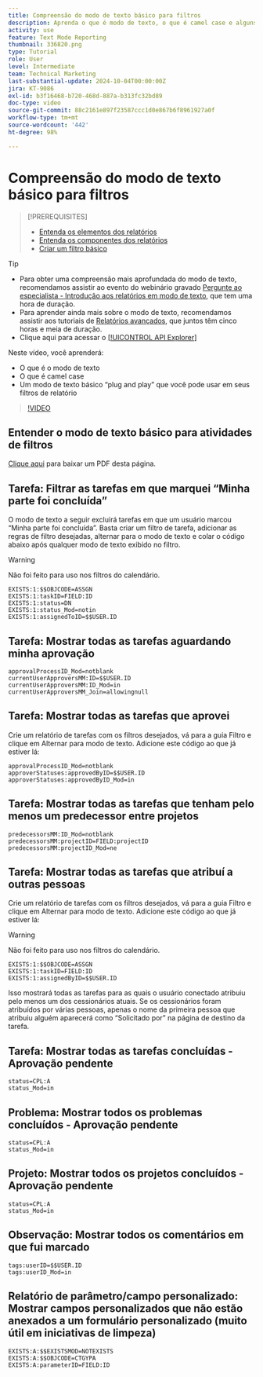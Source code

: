 ```yaml
---
title: Compreensão do modo de texto básico para filtros
description: Aprenda o que é modo de texto, o que é camel case e alguns modos de texto “plug and play” básicos que você pode usar em seus filtros de relatório no Workfront.
activity: use
feature: Text Mode Reporting
thumbnail: 336820.png
type: Tutorial
role: User
level: Intermediate
team: Technical Marketing
last-substantial-update: 2024-10-04T00:00:00Z
jira: KT-9086
exl-id: b3f16468-b720-468d-887a-b313fc32bd89
doc-type: video
source-git-commit: 88c2161e897f23587ccc1d0e867b6f8961927a0f
workflow-type: tm+mt
source-wordcount: '442'
ht-degree: 98%

---
```


# Compreensão do modo de texto básico para filtros

>[!PREREQUISITES]
>
>* [Entenda os elementos dos relatórios](https://experienceleague.adobe.com/docs/workfront-learn/tutorials-workfront/reporting/basic-reporting/reporting-elements.html?lang=pt-BR)
>* [Entenda os componentes dos relatórios](https://experienceleague.adobe.com/docs/workfront-learn/tutorials-workfront/reporting/basic-reporting/reporting-components.html?lang=pt-BR)
>* [Criar um filtro básico](https://experienceleague.adobe.com/docs/workfront-learn/tutorials-workfront/reporting/intermediate-reporting/basic-text-mode-for-filters.html?lang=pt-BR)


>[!TIP]
>
>* Para obter uma compreensão mais aprofundada do modo de texto, recomendamos assistir ao evento do webinário gravado [Pergunte ao especialista - Introdução aos relatórios em modo de texto](https://experienceleague.adobe.com/docs/workfront-events/events/reporting-and-dashboards/introduction-to-text-mode-reporting.html?lang=br), que tem uma hora de duração.
>* Para aprender ainda mais sobre o modo de texto, recomendamos assistir aos tutoriais de [Relatórios avançados](https://experienceleague.adobe.com/docs/workfront-learn/tutorials-workfront/reporting/advanced-reporting/welcome-to-advanced-reporting.html?lang=pt-BR), que juntos têm cinco horas e meia de duração.
>* Clique aqui para acessar o [[!UICONTROL API Explorer]](https://developer.adobe.com/workfront/api-explorer/)


Neste vídeo, você aprenderá:

* O que é o modo de texto
* O que é camel case
* Um modo de texto básico “plug and play” que você pode usar em seus filtros de relatório

>[!VIDEO](https://video.tv.adobe.com/v/336820/?quality=12&learn=on)

## Entender o modo de texto básico para atividades de filtros

[Clique aqui](/help/assets/understand-basic-text-mode-for-filters-activities.pdf) para baixar um PDF desta página.

## Tarefa: Filtrar as tarefas em que marquei “Minha parte foi concluída”

O modo de texto a seguir excluirá tarefas em que um usuário marcou “Minha parte foi concluída”. Basta criar um filtro de tarefa, adicionar as regras de filtro desejadas, alternar para o modo de texto e colar o código abaixo após qualquer modo de texto exibido no filtro.


>[!WARNING]
>
> Não foi feito para uso nos filtros do calendário.

```
EXISTS:1:$$OBJCODE=ASSGN  
EXISTS:1:taskID=FIELD:ID  
EXISTS:1:status=DN  
EXISTS:1:status_Mod=notin  
EXISTS:1:assignedToID=$$USER.ID 
```

## Tarefa: Mostrar todas as tarefas aguardando minha aprovação

```
approvalProcessID_Mod=notblank
currentUserApproversMM:ID=$$USER.ID
currentUserApproversMM:ID_Mod=in
currentUserApproversMM_Join=allowingnull
```

## Tarefa: Mostrar todas as tarefas que aprovei

Crie um relatório de tarefas com os filtros desejados, vá para a guia Filtro e clique em Alternar para modo de texto. Adicione este código ao que já estiver lá:

```
approvalProcessID_Mod=notblank
approverStatuses:approvedByID=$$USER.ID
approverStatuses:approvedByID_Mod=in
```

## Tarefa: Mostrar todas as tarefas que tenham pelo menos um predecessor entre projetos

```
predecessorsMM:ID_Mod=notblank
predecessorsMM:projectID=FIELD:projectID
predecessorsMM:projectID_Mod=ne
```

## Tarefa: Mostrar todas as tarefas que atribuí a outras pessoas

Crie um relatório de tarefas com os filtros desejados, vá para a guia Filtro e clique em Alternar para modo de texto. Adicione este código ao que já estiver lá:

>[!WARNING]
> 
> Não foi feito para uso nos filtros do calendário.

```
EXISTS:1:$$OBJCODE=ASSGN
EXISTS:1:taskID=FIELD:ID
EXISTS:1:assignedByID=$$USER.ID
```

Isso mostrará todas as tarefas para as quais o usuário conectado atribuiu pelo menos um dos cessionários atuais. Se os cessionários foram atribuídos por várias pessoas, apenas o nome da primeira pessoa que atribuiu alguém aparecerá como “Solicitado por” na página de destino da tarefa.

## Tarefa: Mostrar todas as tarefas concluídas - Aprovação pendente

```
status=CPL:A
status_Mod=in
```


## Problema: Mostrar todos os problemas concluídos - Aprovação pendente

```
status=CPL:A
status_Mod=in
```


## Projeto: Mostrar todos os projetos concluídos - Aprovação pendente

```
status=CPL:A
status_Mod=in
```


## Observação: Mostrar todos os comentários em que fui marcado

```
tags:userID=$$USER.ID
tags:userID_Mod=in
```


## Relatório de parâmetro/campo personalizado: Mostrar campos personalizados que não estão anexados a um formulário personalizado (muito útil em iniciativas de limpeza)

```
EXISTS:A:$$EXISTSMOD=NOTEXISTS
EXISTS:A:$$OBJCODE=CTGYPA
EXISTS:A:parameterID=FIELD:ID
```
